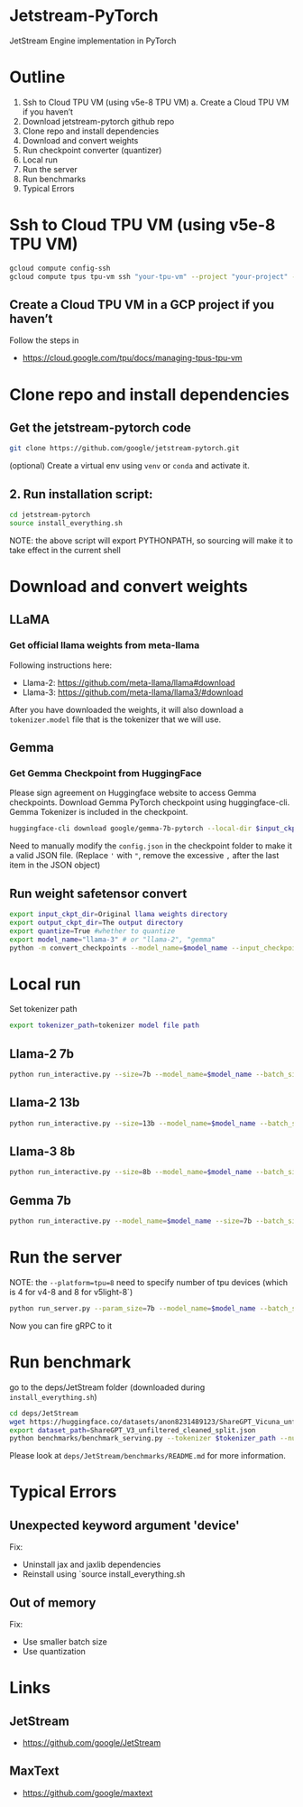 # Jetstream-PyTorch
JetStream Engine implementation in PyTorch

# Outline

1. Ssh to Cloud TPU VM (using v5e-8 TPU VM)
   a. Create a Cloud TPU VM if you haven’t
2. Download jetstream-pytorch github repo
3. Clone repo and install dependencies 
4. Download and convert weights
5. Run checkpoint converter (quantizer)
6. Local run
7. Run the server
8. Run benchmarks
9. Typical Errors

# Ssh to Cloud TPU VM (using v5e-8 TPU VM)

```bash
gcloud compute config-ssh
gcloud compute tpus tpu-vm ssh "your-tpu-vm" --project "your-project" --zone "your-project-zone"
```
## Create a Cloud TPU VM in a GCP project  if you haven’t
Follow the steps in
* https://cloud.google.com/tpu/docs/managing-tpus-tpu-vm

# Clone repo and install dependencies 

## Get the jetstream-pytorch code
```bash
git clone https://github.com/google/jetstream-pytorch.git
```

(optional) Create a virtual env using `venv` or `conda` and activate it.

## 2. Run installation script:

```bash
cd jetstream-pytorch
source install_everything.sh
```
NOTE: the above script will export PYTHONPATH, so sourcing will make it to take effect in the current shell

# Download and convert weights

## LLaMA
### Get official llama weights from meta-llama

Following instructions here: 
* Llama-2: https://github.com/meta-llama/llama#download
* Llama-3: https://github.com/meta-llama/llama3/#download

After you have downloaded the weights, it will also download a `tokenizer.model` file that is 
the tokenizer that we will use.

## Gemma
### Get Gemma Checkpoint from HuggingFace

Please sign agreement on Huggingface website to access Gemma checkpoints. Download Gemma PyTorch checkpoint using huggingface-cli. Gemma Tokenizer is included in the checkpoint.

```bash
huggingface-cli download google/gemma-7b-pytorch --local-dir $input_ckpt_dir
```

Need to manually modify the `config.json` in the checkpoint folder to make it a valid JSON file. (Replace `'` with `"`, remove the excessive `,` after the last item in the JSON object)

## Run weight safetensor convert

```bash
export input_ckpt_dir=Original llama weights directory
export output_ckpt_dir=The output directory
export quantize=True #whether to quantize
export model_name="llama-3" # or "llama-2", "gemma"
python -m convert_checkpoints --model_name=$model_name --input_checkpoint_dir=$input_ckpt_dir --output_checkpoint_dir=$output_ckpt_dir --quantize=$quantize
```


# Local run

Set tokenizer path
```bash
export tokenizer_path=tokenizer model file path
```

## Llama-2 7b
```bash
python run_interactive.py --size=7b --model_name=$model_name --batch_size=128 --max_cache_length=2048 --quantize_weights=$quantize --quantize_kv_cache=$quantize --checkpoint_path=$output_ckpt_dir --tokenizer_path=$tokenizer_path --sharding_config=default_shardings/$model_name.yaml
```

## Llama-2 13b
```bash
python run_interactive.py --size=13b --model_name=$model_name --batch_size=64 --max_cache_length=2048 --quantize_weights=$quantize --quantize_kv_cache=$quantize --checkpoint_path=$output_ckpt_dir --tokenizer_path=$tokenizer_path --sharding_config=default_shardings/$model_name.yaml
```

## Llama-3 8b
```bash
python run_interactive.py --size=8b --model_name=$model_name --batch_size=128 --max_cache_length=2048 --quantize_weights=$quantize --quantize_kv_cache=$quantize --checkpoint_path=$output_ckpt_dir --tokenizer_path=$tokenizer_path --sharding_config=default_shardings/$model_name.yaml
```

## Gemma 7b
```bash
python run_interactive.py --model_name=$model_name --size=7b --batch_size=64 --max_cache_length=2048 --quantize_weights=$quantize --quantize_kv_cache=$quantize --checkpoint_path=$output_ckpt_dir --tokenizer_path=$tokenizer_path --sharding_config=default_shardings/$model_name.yaml
```


# Run the server
NOTE: the `--platform=tpu=8` need to specify number of tpu devices (which is 4 for v4-8 and 8 for v5light-8`)

```bash
python run_server.py --param_size=7b --model_name=$model_name --batch_size=128 --max_cache_length=2048 --quantize_weights=$quantize --quantize_kv_cache=$quantize --checkpoint_path=$output_ckpt_dir   --tokenizer_path=$tokenizer_path --platform=tpu=8 --model=$model_name
```
Now you can fire gRPC to it

# Run benchmark
go to the deps/JetStream folder (downloaded during `install_everything.sh`)

```bash
cd deps/JetStream
wget https://huggingface.co/datasets/anon8231489123/ShareGPT_Vicuna_unfiltered/resolve/main/ShareGPT_V3_unfiltered_cleaned_split.json
export dataset_path=ShareGPT_V3_unfiltered_cleaned_split.json
python benchmarks/benchmark_serving.py --tokenizer $tokenizer_path --num-prompts 2000  --dataset-path  $dataset_path --dataset sharegpt --save-request-outputs --warm-up=True
```
Please look at `deps/JetStream/benchmarks/README.md` for more information.


# Typical Errors

## Unexpected keyword argument 'device'

Fix:
* Uninstall jax and jaxlib dependencies 
* Reinstall using `source install_everything.sh

## Out of memory

Fix:
* Use smaller batch size
* Use quantization

# Links

## JetStream
* https://github.com/google/JetStream

## MaxText
* https://github.com/google/maxtext



